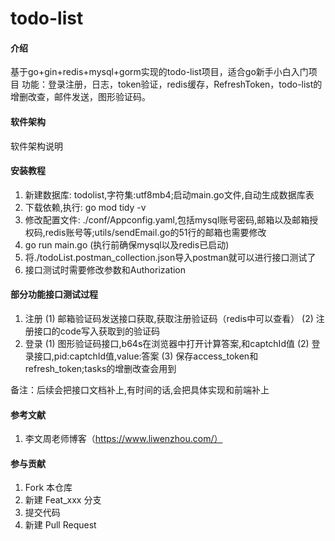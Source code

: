 # todo-list

#### 介绍
基于go+gin+redis+mysql+gorm实现的todo-list项目，适合go新手小白入门项目
功能：登录注册，日志，token验证，redis缓存，RefreshToken，todo-list的增删改查，邮件发送，图形验证码。

#### 软件架构
软件架构说明


#### 安装教程

1. 新建数据库: todolist,字符集:utf8mb4;启动main.go文件,自动生成数据库表
2. 下载依赖,执行: go mod tidy -v
3. 修改配置文件: ./conf/Appconfig.yaml,包括mysql账号密码,邮箱以及邮箱授权码,redis账号等;utils/sendEmail.go的51行的邮箱也需要修改
4. go run main.go (执行前确保mysql以及redis已启动)
5. 将./todoList.postman_collection.json导入postman就可以进行接口测试了
6. 接口测试时需要修改参数和Authorization



#### 部分功能接口测试过程
1. 注册
   (1) 邮箱验证码发送接口获取,获取注册验证码（redis中可以查看）
   (2) 注册接口的code写入获取到的验证码
2. 登录
   (1) 图形验证码接口,b64s在浏览器中打开计算答案,和captchId值
   (2) 登录接口,pid:captchId值,value:答案
   (3) 保存access_token和refresh_token;tasks的增删改查会用到

备注：后续会把接口文档补上,有时间的话,会把具体实现和前端补上

#### 参考文献
1. 李文周老师博客（https://www.liwenzhou.com/）


#### 参与贡献

1.  Fork 本仓库
2.  新建 Feat_xxx 分支
3.  提交代码
4.  新建 Pull Request

